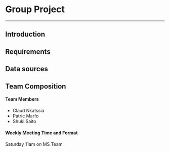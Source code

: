 # Group Project

---

## Introduction

## Requirements

## Data sources

## Team Composition

  #### Team Members
  - Claud Nkatssia
  - Patric Marfo
  - Shuki Saito
  
  #### Weekly Meeting Time and Format
  Saturday 11am on MS Team
